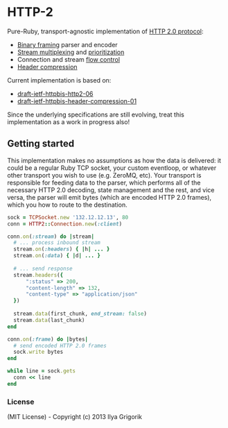 # HTTP-2

Pure-Ruby, transport-agnostic implementation of [HTTP 2.0 protocol](http://chimera.labs.oreilly.com/books/1230000000545/ch12.html): 

* [Binary framing](http://chimera.labs.oreilly.com/books/1230000000545/ch12.html#_binary_framing_layer) parser and encoder
* [Stream multiplexing](http://chimera.labs.oreilly.com/books/1230000000545/ch12.html#HTTP2_STREAMS_MESSAGES_FRAMES) and [prioritization](http://chimera.labs.oreilly.com/books/1230000000545/ch12.html#HTTP2_PRIORITIZATION)
* Connection and stream [flow control](http://chimera.labs.oreilly.com/books/1230000000545/ch12.html#_flow_control)
* [Header compression](http://chimera.labs.oreilly.com/books/1230000000545/ch12.html#HTTP2_HEADER_COMPRESSION)

Current implementation is based on: 

* [draft-ietf-httpbis-http2-06](http://tools.ietf.org/html/draft-ietf-httpbis-http2-06)
* [draft-ietf-httpbis-header-compression-01](http://tools.ietf.org/html/draft-ietf-httpbis-header-compression)

Since the underlying specifications are still evolving, treat this implementation as a work in progress also!

## Getting started

This implementation makes no assumptions as how the data is delivered: it could be a regular Ruby TCP socket, your custom eventloop, or whatever other transport you wish to use (e.g. ZeroMQ, etc). Your transport is responsible for feeding data to the parser, which performs all of the necessary HTTP 2.0 decoding, state management and the rest, and vice versa, the parser will emit bytes (which are encoded HTTP 2.0 frames), which you how to route to the destination. 

```ruby
sock = TCPSocket.new '132.12.12.13', 80
conn = HTTP2::Connection.new(:client)

conn.on(:stream) do |stream|
  # ... process inbound stream
  stream.on(:headers) { |h| ... }
  stream.on(:data) { |d| ... }
  
  # ... send response
  stream.headers({
      ":status" => 200,
      "content-length" => 132,
      "content-type" => "application/json"
  })
  
  stream.data(first_chunk, end_stream: false)
  stream.data(last_chunk)
end

conn.on(:frame) do |bytes|
  # send encoded HTTP 2.0 frames
  sock.write bytes
end

while line = sock.gets
  conn << line
end
```


### License

(MIT License) - Copyright (c) 2013 Ilya Grigorik

